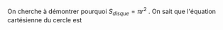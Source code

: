 On cherche à démontrer pourquoi $S_{disque} = πr^2$ .
On sait que l'équation cartésienne du cercle est